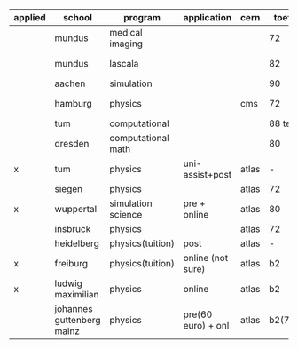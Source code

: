 
| applied | school                    | program            | application        | cern  | toefl    | referral | due         |
| -----   | ------                    | -------            | -----------        | ----- | -------- | -------- | ---         |
|         | mundus                    | medical imaging    |                    |       | 72       | 2        | 27 february |
|         | mundus                    | lascala            |                    |       | 82       | 1        | 28 february |
|         | aachen                    | simulation         |                    |       | 90       | 2        | 1 march     |
|         | hamburg                   | physics            |                    | cms   | 72       | -        | 31 march    |
|         | tum                       | computational      |                    |       | 88 tez   | 2        | 31 may      |
|         | dresden                   | computational math |                    |       | 80       | -        | 31 may      |
| x       | tum                       | physics            | uni-assist+post    | atlas | -        | -        | 31 may      |
|         | siegen                    | physics            |                    | atlas | 72       | 2        | 31 may      |
| x       | wuppertal                 | simulation science | pre + online       | atlas | 80       | -        | 15 june     |
|         | insbruck                  | physics            |                    | atlas | 72       | -        | 15 june     |
|         | heidelberg                | physics(tuition)   | post               | atlas | -        | -        | 15 july     |
| x       | freiburg                  | physics(tuition)   | online  (not sure) | atlas | b2       | -        | 15 july     |
| x       | ludwig maximilian         | physics            | online             | atlas | b2       | -        | 15 july     |
|         | johannes guttenberg mainz | physics            | pre(60 euro) + onl | atlas | b2(72)   | -        | 1 sept      |
